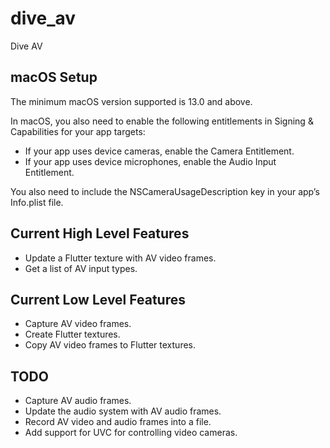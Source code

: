 # dive_av

Dive AV

## macOS Setup

The minimum macOS version supported is 13.0 and above.

In macOS, you also need to enable the following entitlements in Signing & Capabilities for your app targets:

- If your app uses device cameras, enable the Camera Entitlement.
- If your app uses device microphones, enable the Audio Input Entitlement.

You also need to include the NSCameraUsageDescription key in your app’s Info.plist file.

## Current High Level Features

- Update a Flutter texture with AV video frames.
- Get a list of AV input types.

## Current Low Level Features
- Capture AV video frames.
- Create Flutter textures.
- Copy AV video frames to Flutter textures.

## TODO

- Capture AV audio frames.
- Update the audio system with AV audio frames.
- Record AV video and audio frames into a file.
- Add support for UVC for controlling video cameras.
